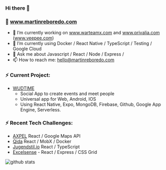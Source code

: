 ### Hi there 👋

### 🌟 www.martinreboredo.com

- 🔭 I’m currently working on www.warteamx.com and www.privalia.com (www.veepee.com)
- 🌱 I’m currently using Docker / React Native / TypeScript / Testing / Google Cloud
- 💬 Ask me about Javascript / React / Node / Express / 
- 📫 How to reach me: hello@martinreboredo.com

### ⚡ Current Project:

- [WUDTIME](https://wudtime.com) 
  - Social App to create events and meet people
  - Universal app for Web, Android, IOS
  - Using React Native, Expo, MongoDB, Firebase, Github, Google App Engine, Serverless. 
 
 ### ⚡ Recent Tech Challenges:

- [AXPEL](https://github.com/martinrebo/boilerplate) React / Google Maps API 
- [Qida](https://github.com/martinrebo/quida) React / MobX / Docker
- [Jugendstil.io](https://github.com/martinrebo/jugendstil) React / TypeScript
- [Excelsense](https://github.com/martinrebo/excelsense) -  React / Express / CSS Grid 



![github stats](https://github-readme-stats.vercel.app/api?username=martinrebo&show_icons=true)

